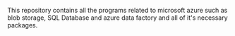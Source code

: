 This repository contains all the programs related to microsoft azure such as blob storage, SQL Database and azure data factory and all of it's necessary packages.
